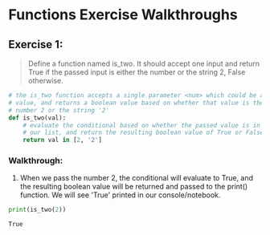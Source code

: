 # Functions Exercise Walkthroughs

## Exercise 1:
> Define a function named is_two. It should accept one input and return
> True if the passed input is either the number or the string 2, False
> otherwise.

```python
# the is_two function accepts a single parameter <num> which could be any 
# value, and returns a boolean value based on whether that value is the 
# number 2 or the string '2'
def is_two(val):
    # evaluate the conditional based on whether the passed value is in
    # our list, and return the resulting boolean value of True or False
    return val in [2, '2']
```

### Walkthrough: 

1. When we pass the number 2, the conditional will evaluate to True, and 
   the resulting boolean value will be returned and passed to the print()
   function. We will see 'True' printed in our console/notebook. 

```python
print(is_two(2))
```
```True```
